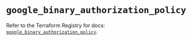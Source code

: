 # `google_binary_authorization_policy`

Refer to the Terraform Registry for docs: [`google_binary_authorization_policy`](https://registry.terraform.io/providers/hashicorp/google/5.16.0/docs/resources/binary_authorization_policy).
